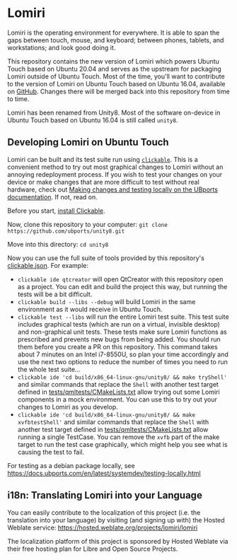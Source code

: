 # Lomiri

Lomiri is the operating environment for everywhere. It is able to span the gaps between touch, mouse, and keyboard; between phones, tablets, and workstations; and look good doing it.

This repository contains the new version of Lomiri which powers Ubuntu Touch based on Ubuntu 20.04 and serves as the upstream for packaging Lomiri outside of Ubuntu Touch. Most of the time, you'll want to contribute to the version of Lomiri on Ubuntu Touch based on Ubuntu 16.04, available on [GitHub](https://github.com/ubports/unity8). Changes there will be merged back into this repository from time to time.

Lomiri has been renamed from Unity8. Most of the software on-device in Ubuntu Touch based on Ubuntu 16.04 is still called `unity8`.

## Developing Lomiri on Ubuntu Touch

Lomiri can be built and its test suite run using [`clickable`](https://clickable-ut.dev). This is a convenient method to try out most graphical changes to Lomiri without an annoying redeployment process. If you wish to test your changes on your device or make changes that are more difficult to test without real hardware, check out [Making changes and testing locally on the UBports documentation](https://docs.ubports.com/en/latest/systemdev/testing-locally.html). If not, read on.

Before you start, [install Clickable](https://clickable-ut.dev/en/latest/install.html).

Now, clone this repository to your computer: `git clone https://github.com/ubports/unity8.git`

Move into this directory: `cd unity8`

Now you can use the full suite of tools provided by this repository's [clickable.json](clickable.json). For example:

* `clickable ide qtcreator` will open QtCreator with this repository open as a project. You can edit and build the project this way, but running the tests will be a bit difficult.
* `clickable build --libs --debug` will build Lomiri in the same environment as it would receive in Ubuntu Touch.
* `clickable test --libs` will run the entire Lomiri test suite. This test suite includes graphical tests (which are run on a virtual, invisible desktop) and non-graphical unit tests. These tests make sure Lomiri functions as prescribed and prevents new bugs from being added. You should run them before you create a PR on this repository. This command takes about 7 minutes on an Intel i7-8550U, so plan your time accordingly and use the next two options to reduce the number of times you need to run the whole test suite...
* `clickable ide 'cd build/x86_64-linux-gnu/unity8/ && make tryShell'` and similar commands that replace the `Shell` with another test target defined in [tests/qmltests/CMakeLists.txt](tests/qmltests/CMakeLists.txt) allow trying out some Lomiri components in a mock environment. You can use this to try out your changes to Lomiri as you develop.
* `clickable ide 'cd build/x86_64-linux-gnu/unity8/ && make xvfbtestShell'` and similar commands that replace the `Shell` with another test target defined in [tests/qmltests/CMakeLists.txt](tests/qmltests/CMakeLists.txt) allow running a single TestCase. You can remove the `xvfb` part of the make target to run the test case graphically, which might help you see what is causing the test to fail.


For testing as a debian package locally, see https://docs.ubports.com/en/latest/systemdev/testing-locally.html

## i18n: Translating Lomiri into your Language

You can easily contribute to the localization of this project (i.e. the
translation into your language) by visiting (and signing up with) the
Hosted Weblate service:
https://hosted.weblate.org/projects/lomiri/lomiri

The localization platform of this project is sponsored by Hosted Weblate
via their free hosting plan for Libre and Open Source Projects.
